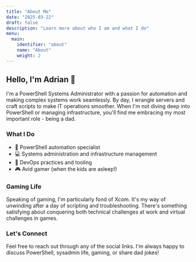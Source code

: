 ```yaml
---
title: "About Me"
date: "2025-03-22"
draft: false
description: "Learn more about who I am and what I do"
menu:
  main:
    identifier: "about"
    name: "About"
    weight: 2
---
```


## Hello, I'm Adrian 👋

I'm a PowerShell Systems Administrator with a passion for automation and making complex systems work seamlessly. By day, I wrangle servers and craft scripts to make IT operations smoother. When I'm not diving deep into PowerShell or managing infrastructure, you'll find me embracing my most important role - being a dad.

### What I Do

- 🔧 PowerShell automation specialist
- 💻 Systems administration and infrastructure management
- 🤖 DevOps practices and tooling
- 🎮 Avid gamer (when the kids are asleep!)

### Gaming Life

Speaking of gaming, I'm particularly fond of Xcom. It's my way of unwinding after a day of scripting and troubleshooting. There's something satisfying about conquering both technical challenges at work and virtual challenges in games.

### Let's Connect

Feel free to reach out through any of the social links. I'm always happy to discuss PowerShell, sysadmin life, gaming, or share dad jokes!